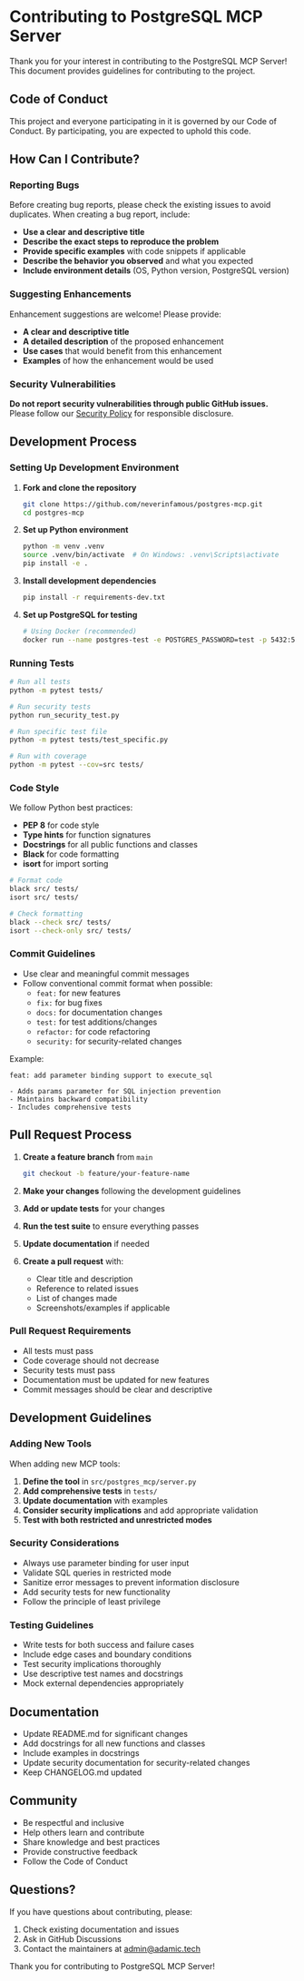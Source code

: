 # Contributing to PostgreSQL MCP Server

Thank you for your interest in contributing to the PostgreSQL MCP Server! This document provides guidelines for contributing to the project.

## Code of Conduct

This project and everyone participating in it is governed by our Code of Conduct. By participating, you are expected to uphold this code.

## How Can I Contribute?

### Reporting Bugs

Before creating bug reports, please check the existing issues to avoid duplicates. When creating a bug report, include:

- **Use a clear and descriptive title**
- **Describe the exact steps to reproduce the problem**
- **Provide specific examples** with code snippets if applicable
- **Describe the behavior you observed** and what you expected
- **Include environment details** (OS, Python version, PostgreSQL version)

### Suggesting Enhancements

Enhancement suggestions are welcome! Please provide:

- **A clear and descriptive title**
- **A detailed description** of the proposed enhancement
- **Use cases** that would benefit from this enhancement
- **Examples** of how the enhancement would be used

### Security Vulnerabilities

**Do not report security vulnerabilities through public GitHub issues.** Please follow our [Security Policy](SECURITY.md) for responsible disclosure.

## Development Process

### Setting Up Development Environment

1. **Fork and clone the repository**
   ```bash
   git clone https://github.com/neverinfamous/postgres-mcp.git
   cd postgres-mcp
   ```

2. **Set up Python environment**
   ```bash
   python -m venv .venv
   source .venv/bin/activate  # On Windows: .venv\Scripts\activate
   pip install -e .
   ```

3. **Install development dependencies**
   ```bash
   pip install -r requirements-dev.txt
   ```

4. **Set up PostgreSQL for testing**
   ```bash
   # Using Docker (recommended)
   docker run --name postgres-test -e POSTGRES_PASSWORD=test -p 5432:5432 -d postgres:latest
   ```

### Running Tests

```bash
# Run all tests
python -m pytest tests/

# Run security tests
python run_security_test.py

# Run specific test file
python -m pytest tests/test_specific.py

# Run with coverage
python -m pytest --cov=src tests/
```

### Code Style

We follow Python best practices:

- **PEP 8** for code style
- **Type hints** for function signatures
- **Docstrings** for all public functions and classes
- **Black** for code formatting
- **isort** for import sorting

```bash
# Format code
black src/ tests/
isort src/ tests/

# Check formatting
black --check src/ tests/
isort --check-only src/ tests/
```

### Commit Guidelines

- Use clear and meaningful commit messages
- Follow conventional commit format when possible:
  - `feat:` for new features
  - `fix:` for bug fixes
  - `docs:` for documentation changes
  - `test:` for test additions/changes
  - `refactor:` for code refactoring
  - `security:` for security-related changes

Example:
```
feat: add parameter binding support to execute_sql

- Adds params parameter for SQL injection prevention
- Maintains backward compatibility
- Includes comprehensive tests
```

## Pull Request Process

1. **Create a feature branch** from `main`
   ```bash
   git checkout -b feature/your-feature-name
   ```

2. **Make your changes** following the development guidelines

3. **Add or update tests** for your changes

4. **Run the test suite** to ensure everything passes

5. **Update documentation** if needed

6. **Create a pull request** with:
   - Clear title and description
   - Reference to related issues
   - List of changes made
   - Screenshots/examples if applicable

### Pull Request Requirements

- All tests must pass
- Code coverage should not decrease
- Security tests must pass
- Documentation must be updated for new features
- Commit messages should be clear and descriptive

## Development Guidelines

### Adding New Tools

When adding new MCP tools:

1. **Define the tool** in `src/postgres_mcp/server.py`
2. **Add comprehensive tests** in `tests/`
3. **Update documentation** with examples
4. **Consider security implications** and add appropriate validation
5. **Test with both restricted and unrestricted modes**

### Security Considerations

- Always use parameter binding for user input
- Validate SQL queries in restricted mode
- Sanitize error messages to prevent information disclosure
- Add security tests for new functionality
- Follow the principle of least privilege

### Testing Guidelines

- Write tests for both success and failure cases
- Include edge cases and boundary conditions
- Test security implications thoroughly
- Use descriptive test names and docstrings
- Mock external dependencies appropriately

## Documentation

- Update README.md for significant changes
- Add docstrings for all new functions and classes
- Include examples in docstrings
- Update security documentation for security-related changes
- Keep CHANGELOG.md updated

## Community

- Be respectful and inclusive
- Help others learn and contribute
- Share knowledge and best practices
- Provide constructive feedback
- Follow the Code of Conduct

## Questions?

If you have questions about contributing, please:

1. Check existing documentation and issues
2. Ask in GitHub Discussions
3. Contact the maintainers at admin@adamic.tech

Thank you for contributing to PostgreSQL MCP Server!
